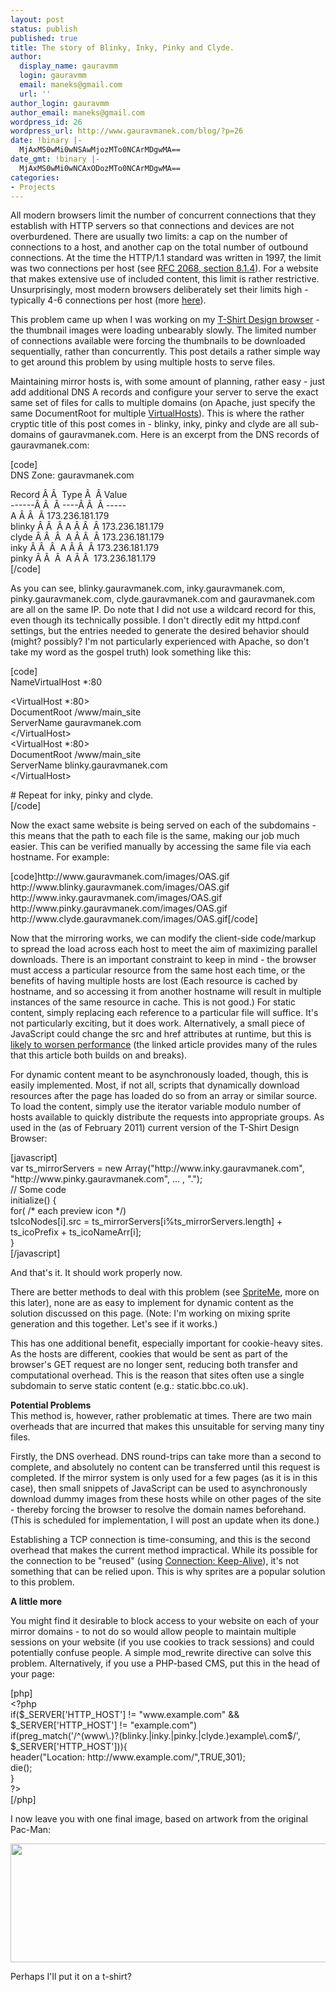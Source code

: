 ```yaml
---
layout: post
status: publish
published: true
title: The story of Blinky, Inky, Pinky and Clyde.
author:
  display_name: gauravmm
  login: gauravmm
  email: maneks@gmail.com
  url: ''
author_login: gauravmm
author_email: maneks@gmail.com
wordpress_id: 26
wordpress_url: http://www.gauravmanek.com/blog/?p=26
date: !binary |-
  MjAxMS0wMi0wNSAwMjozMTo0NCArMDgwMA==
date_gmt: !binary |-
  MjAxMS0wMi0wNCAxODozMTo0NCArMDgwMA==
categories:
- Projects
---
```

<p>All modern browsers limit the number of concurrent connections that they establish with HTTP servers so that connections and devices are not overburdened. There are usually two limits: a cap on the number of connections to a host, and another cap on the total number of outbound connections. At the time the HTTP/1.1 standard was written in 1997, the limit was two connections per host (see <a href="http://tools.ietf.org/html/rfc2068#section-8.1.4" target="_blank">RFC 2068, section 8.1.4</a>). For a website that makes extensive use of included content, this limit is rather restrictive. Unsurprisingly, most modern browsers deliberately set their limits high - typically 4-6 connections per host (more <a href="http://stackoverflow.com/questions/985431/max-parallel-http-connections-in-a-browser">here</a>).</p>
<p>This problem came up when I was working on my <a href="http://www.gauravmanek.com/?tshirts" target="_blank">T-Shirt Design browser</a> - the thumbnail images were loading unbearably slowly. The limited number of connections available were forcing the thumbnails to be downloaded sequentially, rather than concurrently. This post details a rather simple way to get around this problem by using multiple hosts to serve files.</p>
<p>Maintaining mirror hosts is, with some amount of planning, rather easy - just add additional DNS A records and configure your server to serve the exact same set of files for calls to multiple domains (on Apache, just specify the same DocumentRoot for multiple <a href="http://httpd.apache.org/docs/2.0/vhosts/examples.html" target="_blank">VirtualHosts</a>). This is where the rather cryptic title of this post comes in - blinky, inky, pinky and clyde are all sub-domains of gauravmanek.com. Here is an excerpt from the DNS records of gauravmanek.com:</p>
<p>[code]<br />
DNS Zone: gauravmanek.com</p>
<p>Record Â Â  Type Â  Â Value<br />
------Â Â  Â ----Â Â  Â -----<br />
           A Â Â  Â 173.236.181.179<br />
blinky Â Â  Â A Â Â  Â 173.236.181.179<br />
clyde Â Â  Â  A Â Â  Â 173.236.181.179<br />
inky Â Â  Â   A Â Â  Â 173.236.181.179<br />
pinky Â Â  Â  A Â Â   173.236.181.179<br />
[/code]</p>
<p>As you can see, blinky.gauravmanek.com, inky.gauravmanek.com, pinky.gauravmanek.com, clyde.gauravmanek.com and gauravmanek.com are all on the same IP. Do note that I did not use a wildcard record for this, even though its technically possible. I don't directly edit my httpd.conf settings, but the entries needed to generate the desired behavior should (might? possibly? I'm not particularly experienced with Apache, so don't take my word as the gospel truth) look something like this:</p>
<p>[code]<br />
NameVirtualHost *:80</p>
<p>&lt;VirtualHost *:80&gt;<br />
   DocumentRoot /www/main_site<br />
   ServerName gauravmanek.com<br />
&lt;/VirtualHost&gt;<br />
&lt;VirtualHost *:80&gt;<br />
   DocumentRoot /www/main_site<br />
   ServerName blinky.gauravmanek.com<br />
&lt;/VirtualHost&gt;</p>
<p># Repeat for inky, pinky and clyde.<br />
[/code]</p>
<p>Now the exact same website is being served on each of the subdomains - this means that the path to each file is the same, making our job much easier. This can be verified manually by accessing the same file via each hostname. For example:</p>
<p>[code]http://www.gauravmanek.com/images/OAS.gif<br />
http://www.blinky.gauravmanek.com/images/OAS.gif<br />
http://www.inky.gauravmanek.com/images/OAS.gif<br />
http://www.pinky.gauravmanek.com/images/OAS.gif<br />
http://www.clyde.gauravmanek.com/images/OAS.gif[/code]</p>
<p>Now that the mirroring works, we can modify the client-side code/markup to spread the load across each host to meet the aim of maximizing parallel downloads. There is an important constraint to keep in mind - the browser must access a particular resource from the same host each time, or the benefits of having multiple hosts are lost (Each resource is cached by hostname, and so accessing it from another hostname will result in multiple instances of the same resource in cache. This is not good.) For static content, simply replacing each reference to a particular  file will suffice. It's not particularly exciting, but it does work. Alternatively, a small piece of JavaScript could change the src and href attributes at runtime, but this is <a href="http://developer.yahoo.com/performance/rules.html#javascript" target="_blank">likely to worsen performance</a> (the linked article provides many of the rules that this article both builds on and breaks).</p>
<p>For dynamic content meant to be asynchronously loaded, though, this is easily implemented. Most, if not all, scripts that dynamically download resources after the page has loaded do so from an array or similar source. To load the content, simply use the iterator variable modulo number of hosts available to quickly distribute the requests into appropriate groups. As used in the (as of February 2011) current version of the T-Shirt Design Browser:</p>
<p>[javascript]<br />
var ts_mirrorServers = new Array(&quot;http://www.inky.gauravmanek.com&quot;, &quot;http://www.pinky.gauravmanek.com&quot;, ... , &quot;.&quot;);<br />
// Some code<br />
initialize() {<br />
	for( /* each preview icon */)<br />
		tsIcoNodes[i].src = ts_mirrorServers[i%ts_mirrorServers.length] + ts_icoPrefix + ts_icoNameArr[i];<br />
}<br />
[/javascript]</p>
<p>And that's it. It should work properly now.</p>
<p>There are better methods to deal with this problem (see <a href="http://spriteme.org/faq.php#def" target="_blank">SpriteMe</a>, more on this later), none are as easy to implement for dynamic content as the solution discussed on this page. (Note: I'm working on mixing sprite generation and this together. Let's see if it works.)</p>
<p>This has one additional benefit, especially important for cookie-heavy sites. As the hosts are different, cookies that would be sent as part of the browser's GET request are no longer sent, reducing both transfer and computational overhead. This is the reason that sites often use a single subdomain to serve static content (e.g.: static.bbc.co.uk).</p>
<p><strong>Potential Problems</strong><br />
This method is, however, rather problematic at times. There are two main overheads that are incurred that makes this unsuitable for serving many tiny files.</p>
<p>Firstly, the DNS overhead. DNS round-trips can take more than a second to complete, and absolutely no content can be transferred until this request is completed. If the mirror system is only used for a few pages (as it is in this case), then small snippets of JavaScript can be used to asynchronously download dummy images from these hosts while on other pages of the site - thereby forcing the browser to resolve the domain names beforehand. (This is scheduled for implementation, I will post an update when its done.) </p>
<p>Establishing a TCP connection is time-consuming, and this is the second overhead that makes the current method impractical. While its possible for the connection to be "reused" (using <a href="http://www.io.com/~maus/HttpKeepAlive.html" target="_blank">Connection: Keep-Alive</a>), it's not something that can be relied upon. This is why sprites are a popular solution to this problem.</p>
<p><strong>A little more</strong></p>
<p>You might find it desirable to block access to your website on each of your mirror domains - to not do so would allow people to maintain multiple sessions on your website (if you use cookies to track sessions) and could potentially confuse people. A simple mod_rewrite directive can solve this problem. Alternatively, if you use a PHP-based CMS, put this in the head of your page:</p>
<p>[php]<br />
&lt;?php<br />
if($_SERVER['HTTP_HOST'] != &quot;www.example.com&quot; &amp;&amp; $_SERVER['HTTP_HOST'] != &quot;example.com&quot;)<br />
	if(preg_match('/^(www\.)?(blinky.|inky.|pinky.|clyde.)example\.com$/', $_SERVER['HTTP_HOST'])){<br />
		header(&quot;Location: http://www.example.com/&quot;,TRUE,301);<br />
		die();<br />
	}<br />
?&gt;<br />
[/php]</p>
<p>I now leave you with one final image, based on artwork from the original Pac-Man:</p>
<p><a href="http://www.gauravmanek.com/blog/wp-content/uploads/2011/02/inkyblinkypinkyclyde.png"><img class="aligncenter size-full wp-image-30" title="inkyblinkypinkyclyde" src="http://www.gauravmanek.com/blog/wp-content/uploads/2011/02/inkyblinkypinkyclyde.png" alt="" width="650" height="190" /></a></p>
<p>Perhaps I'll put it on a t-shirt?</p>
